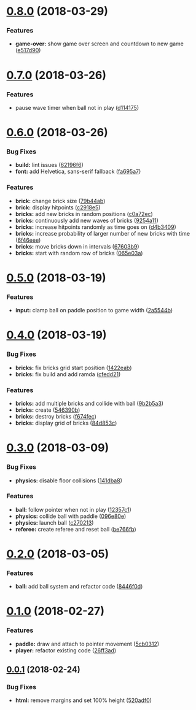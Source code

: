 <a name="0.8.0"></a>
# [0.8.0](https://github.com/nunof07/phaser-breakout/compare/v0.7.0...v0.8.0) (2018-03-29)


### Features

* **game-over:** show game over screen and countdown to new game ([e517d90](https://github.com/nunof07/phaser-breakout/commit/e517d90))

<a name="0.7.0"></a>
# [0.7.0](https://github.com/nunof07/phaser-breakout/compare/v0.6.0...v0.7.0) (2018-03-26)


### Features

* pause wave timer when ball not in play ([d114175](https://github.com/nunof07/phaser-breakout/commit/d114175))

<a name="0.6.0"></a>
# [0.6.0](https://github.com/nunof07/phaser-breakout/compare/v0.5.0...v0.6.0) (2018-03-26)


### Bug Fixes

* **build:** lint issues ([62196f6](https://github.com/nunof07/phaser-breakout/commit/62196f6))
* **font:** add Helvetica, sans-serif fallback ([fa695a7](https://github.com/nunof07/phaser-breakout/commit/fa695a7))


### Features

* **brick:** change brick size ([79b44ab](https://github.com/nunof07/phaser-breakout/commit/79b44ab))
* **brick:** display hitpoints ([c2918e5](https://github.com/nunof07/phaser-breakout/commit/c2918e5))
* **bricks:** add new bricks in random positions ([c0a72ec](https://github.com/nunof07/phaser-breakout/commit/c0a72ec))
* **bricks:** continuously add new waves of bricks ([9254a11](https://github.com/nunof07/phaser-breakout/commit/9254a11))
* **bricks:** increase hitpoints randomly as time goes on ([d4b3409](https://github.com/nunof07/phaser-breakout/commit/d4b3409))
* **bricks:** increase probability of larger number of new bricks with time ([6f46eee](https://github.com/nunof07/phaser-breakout/commit/6f46eee))
* **bricks:** move bricks down in intervals ([67603b9](https://github.com/nunof07/phaser-breakout/commit/67603b9))
* **bricks:** start with random row of bricks ([065e03a](https://github.com/nunof07/phaser-breakout/commit/065e03a))

<a name="0.5.0"></a>
# [0.5.0](https://github.com/nunof07/phaser-breakout/compare/v0.4.0...v0.5.0) (2018-03-19)


### Features

* **input:** clamp ball on paddle position to game width ([2a5544b](https://github.com/nunof07/phaser-breakout/commit/2a5544b))

<a name="0.4.0"></a>
# [0.4.0](https://github.com/nunof07/phaser-breakout/compare/v0.3.0...v0.4.0) (2018-03-19)


### Bug Fixes

* **bricks:** fix bricks grid start position ([1422eab](https://github.com/nunof07/phaser-breakout/commit/1422eab))
* **bricks:** fix build and add ramda ([cfedd21](https://github.com/nunof07/phaser-breakout/commit/cfedd21))


### Features

* **bricks:** add multiple bricks and collide with ball ([9b2b5a3](https://github.com/nunof07/phaser-breakout/commit/9b2b5a3))
* **bricks:** create ([546390b](https://github.com/nunof07/phaser-breakout/commit/546390b))
* **bricks:** destroy bricks ([f674fec](https://github.com/nunof07/phaser-breakout/commit/f674fec))
* **bricks:** display grid of bricks ([84d853c](https://github.com/nunof07/phaser-breakout/commit/84d853c))

<a name="0.3.0"></a>
# [0.3.0](https://github.com/nunof07/phaser-breakout/compare/v0.2.0...v0.3.0) (2018-03-09)


### Bug Fixes

* **physics:** disable floor collisions ([141dba8](https://github.com/nunof07/phaser-breakout/commit/141dba8))


### Features

* **ball:** follow pointer when not in play ([12357c1](https://github.com/nunof07/phaser-breakout/commit/12357c1))
* **physics:** collide ball with paddle ([096e80e](https://github.com/nunof07/phaser-breakout/commit/096e80e))
* **physics:** launch ball ([c270213](https://github.com/nunof07/phaser-breakout/commit/c270213))
* **referee:** create referee and reset ball ([be766fb](https://github.com/nunof07/phaser-breakout/commit/be766fb))

<a name="0.2.0"></a>
# [0.2.0](https://github.com/nunof07/phaser-breakout/compare/v0.1.0...v0.2.0) (2018-03-05)


### Features

* **ball:** add ball system and refactor code ([8446f0d](https://github.com/nunof07/phaser-breakout/commit/8446f0d))

<a name="0.1.0"></a>
# [0.1.0](https://github.com/nunof07/phaser-breakout/compare/v0.0.1...v0.1.0) (2018-02-27)


### Features

* **paddle:** draw and attach to pointer movement ([5cb0312](https://github.com/nunof07/phaser-breakout/commit/5cb0312))
* **player:** refactor existing code ([26ff3ad](https://github.com/nunof07/phaser-breakout/commit/26ff3ad))

<a name="0.0.1"></a>
## [0.0.1](https://github.com/nunof07/phaser-breakout/compare/v0.0.0...v0.0.1) (2018-02-24)


### Bug Fixes

* **html:** remove margins and set 100% height ([520adf0](https://github.com/nunof07/phaser-breakout/commit/520adf0))
